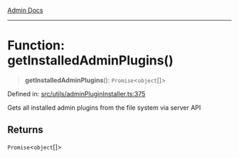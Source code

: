 [Admin Docs](/)

---

# Function: getInstalledAdminPlugins()

> **getInstalledAdminPlugins**(): `Promise`\<`object`[]\>

Defined in: [src/utils/adminPluginInstaller.ts:375](https://github.com/PalisadoesFoundation/talawa-admin/blob/main/src/utils/adminPluginInstaller.ts#L375)

Gets all installed admin plugins from the file system via server API

## Returns

`Promise`\<`object`[]\>

